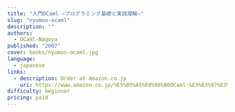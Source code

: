 ```yaml
---
title: "入門OCaml ~プログラミング基礎と実践理解~"
slug: "nyumon-ocaml"
description: ""
authors:
  - OCaml-Nagoya
published: "2007"
cover: books/nyumon-ocaml.jpg
language:
  - japanese
links:
  - description: Order at Amazon.co.jp
    uri: https://www.amazon.co.jp/%E5%85%A5%E9%96%80OCaml-%E3%83%97%E3%83%AD%E3%82%B0%E3%83%A9%E3%83%9F%E3%83%B3%E3%82%B0%E5%9F%BA%E7%A4%8E%E3%81%A8%E5%AE%9F%E8%B7%B5%E7%90%86%E8%A7%A3-OCaml-Nagoya/dp/4839923116
difficulty: beginner
pricing: paid
---
```

